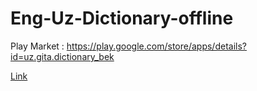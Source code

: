 # Eng-Uz-Dictionary-offline

Play Market : https://play.google.com/store/apps/details?id=uz.gita.dictionary_bek

[Link]([url](https://play.google.com/store/apps/details?id=uz.gita.dictionary_bek))
